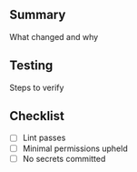 ## Summary
What changed and why

## Testing
Steps to verify

## Checklist
- [ ] Lint passes
- [ ] Minimal permissions upheld
- [ ] No secrets committed
